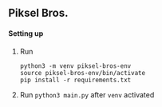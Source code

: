 ## Piksel Bros.

#### Setting up
1. Run 
	```
	python3 -m venv piksel-bros-env
	source piksel-bros-env/bin/activate
	pip install -r requirements.txt
	```
2. Run `python3 main.py` after `venv` activated
